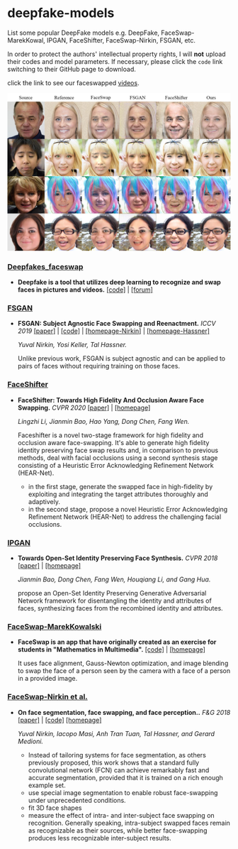 # deepfake-models
List some popular DeepFake models e.g. DeepFake, FaceSwap-MarekKowal, IPGAN, FaceShifter, FaceSwap-Nirkin, FSGAN, etc.

In order to protect the authors' intellectual property rights, I will **not** upload their codes and model parameters. If necessary, please click the `code` link switching to their GitHub page to download.

click the link to see our faceswapped [videos](https://mitchellx.github.io/#video).

![](./image_results/celeba_re.png)  



### [Deepfakes_faceswap](https://github.com/MitchellX/deepfake-models/blob/main/deepfake.md)

- **Deepfake is a tool that utilizes deep learning to recognize and swap faces in pictures and videos.**  [[code]](https://github.com/deepfakes/faceswap) | [[forum]](https://forum.faceswap.dev/)

    
    

### [FSGAN](https://github.com/MitchellX/deepfake-models/blob/main/FSGAN.md)

- **FSGAN: Subject Agnostic Face Swapping and Reenactment.** *ICCV 2019* [[paper]](https://arxiv.org/pdf/1908.05932.pdf) | [[code]](https://github.com/YuvalNirkin/fsgan) |  [[homepage-Nirkin]](https://nirkin.com/fsgan/) | [[homepage-Hassner]](https://talhassner.github.io/home/publication/2019_ICCV_2)

     *Yuval Nirkin, Yosi Keller, Tal Hassner.*
     
     Unlike previous work, FSGAN is subject agnostic and can be applied to pairs of faces without requiring training on those faces.
     
  
       
     
### [FaceShifter](#faceshifter)

- **FaceShifter: Towards High Fidelity And Occlusion Aware Face Swapping.**  *CVPR 2020*  [[paper]](https://arxiv.org/pdf/1912.13457.pdf) | [[homepage]](https://lingzhili.com/)

     *Lingzhi Li, Jianmin Bao, Hao Yang, Dong Chen, Fang Wen.*
     
     Faceshifter is a novel two-stage framework for high fidelity and occlusion aware face-swapping. It's able to generate high fidelity identity preserving face swap results and, in comparison to previous methods, deal with facial occlusions using a second synthesis stage consisting of a Heuristic Error Acknowledging Refinement Network (HEAR-Net). 
     - in the first stage, generate the swapped face in high-fidelity by exploiting and integrating the target attributes thoroughly and adaptively.
     - in the second stage, propose a novel Heuristic Error Acknowledging Refinement Network (HEAR-Net) to address the challenging facial occlusions.
     
     
     
       

### [IPGAN](#IPGAN)

- **Towards Open-Set Identity Preserving Face Synthesis.** *CVPR 2018* [[paper]](https://jianminbao.github.io/IP-GAN/IP-GAN.pdf) | [[homepage]](https://jianminbao.github.io/)

     *Jianmin Bao, Dong Chen, Fang Wen, Houqiang Li, and Gang Hua.*
     
     propose an Open-Set Identity Preserving Generative Adversarial Network framework for disentangling the identity and attributes of faces, synthesizing faces from the recombined identity and attributes.



### [FaceSwap-MarekKowalski](#faceswap)

- **FaceSwap is an app that have originally created as an exercise for students in "Mathematics in Multimedia".**  [[code]](https://github.com/MarekKowalski/FaceSwap) | [[homepage]](http://home.elka.pw.edu.pl/~mkowals6/doku.php)

    It uses face alignment, Gauss-Newton optimization, and image blending to swap the face of a person seen by the camera with a face of a person in a provided image.

     
     
### [FaceSwap-Nirkin et al.](https://github.com/MitchellX/deepfake-models/blob/main/faceswapNirkin.md)

- **On face segmentation, face swapping, and face perception..**  *F&G 2018* [[paper]](https://arxiv.org/pdf/1704.06729.pdf) | [[code]](https://github.com/YuvalNirkin/face_swap) [[homepage]](https://nirkin.com/face-swap-project/)

     *Yuval Nirkin, Iacopo Masi, Anh Tran Tuan, Tal Hassner, and Gerard Medioni.*
     
     - Instead of tailoring systems for face segmentation, as others previously proposed, this work shows that a standard fully convolutional network (FCN) can achieve remarkably fast and accurate segmentation, provided that it is trained on a rich enough example set.
     - use special image segmentation to enable robust face-swapping under unprecedented conditions.
     - fit 3D face shapes
     - measure the effect of intra- and inter-subject face swapping on recognition. Generally speaking, intra-subject swapped faces remain as recognizable as their sources, while better face-swapping produces less recognizable inter-subject results.
    

